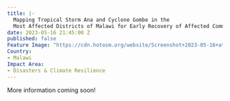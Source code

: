 ```yaml
---
title: |-
  Mapping Tropical Storm Ana and Cyclone Gombe in the
  Most Affected Districts of Malawi for Early Recovery of Affected Communities
date: 2023-05-16 21:45:00 Z
published: false
Feature Image: "https://cdn.hotosm.org/website/Screenshot+2023-05-16+at+2.45.46+PM.png"
Country:
- Malawi
Impact Area:
- Disasters & Climate Resilience
---
```


More information coming soon!
